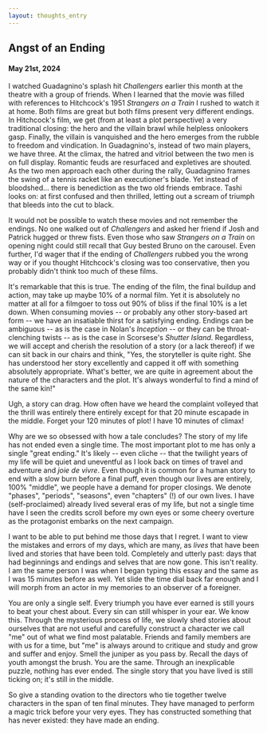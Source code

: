 ```yaml
---
layout: thoughts_entry
---
```


## Angst of an Ending

#### May 21st, 2024

I watched Guadagnino's splash hit *Challengers* earlier this month
at the theatre with a group of friends. When I learned that the movie was filled
with references to Hitchcock's 1951 *Strangers on a Train* I rushed to watch it at
home. Both films are great but both films present very different endings. In Hitchcock's
film, we get (from at least a plot perspective) a very traditional closing: the hero
and the villain brawl while helpless onlookers gasp. Finally, the villain is vanquished
and the hero emerges from the rubble to freedom and vindication. In Guadagnino's, instead 
of two main players, we have three. At the climax, the hatred and vitriol between the two 
men is on full display. Romantic feuds are resurfaced and expletives are shouted. As the 
two men approach each other during the rally, Guadagnino frames the swing of a tennis 
racket like an executioner's blade. Yet instead of bloodshed... there is benediction as the 
two old friends embrace. Tashi looks on: at first confused and then thrilled, 
letting out a scream of triumph that bleeds into the cut to black.

It would not be possible to watch these movies and not remember the endings.
No one walked out of *Challengers* and asked her friend if Josh and Patrick hugged
or threw fists. Even those who saw *Strangers on a Train* on opening night could still
recall that Guy bested Bruno on the carousel. Even further, I'd wager that if the
ending of *Challengers* rubbed you the wrong way or if you thought Hitchcock's closing
was too conservative, then you probably didn't think too much of these films.

It's remarkable that this is true. The ending of the film, the final buildup and action,
may take up maybe 10% of a normal film. Yet it is absolutely no matter at all for a filmgoer
to toss out 90% of bliss if the final 10% is a let down. When consuming movies -- or
probably any other story-based art form -- we have an insatiable thirst for a satisfying
ending. Endings can be ambiguous -- as is the case in Nolan's *Inception* -- or
they can be throat-clenching twists -- as is the case in Scorsese's *Shutter Island*.
Regardless, we will accept and cherish the resolution of a story (or a lack thereof) if we
can sit back in our chairs and think, "Yes, the storyteller is quite right. She has
understood her story excellently and capped it off with something absolutely appropriate.
What's better, we are quite in agreement about the nature of the characters and the
plot. It's always wonderful to find a mind of the same kin!"

Ugh, a story can drag. How often have we heard the complaint volleyed that the thrill was entirely 
there entirely except for that 20 minute escapade in the middle. Forget your 120 minutes of
plot! I have 10 minutes of climax!

Why are we so obsessed with how a tale concludes? The story of my life has not ended even a single time. 
The most important plot to me has only a single "great ending." It's likely -- even cliche
-- that the twilight years of my life will be quiet and uneventful as I look back on times of
travel and adventure and *joie de vivre*. Even though it is common for a human story to end
with a slow burn before a final puff, even though our lives are entirely, 100% "middle",
we people have a demand for proper closings. We denote "phases", "periods", "seasons", even
"chapters" (!) of our own lives. I have (self-proclaimed) already lived several eras
of my life, but not a single time have I seen the credits scroll before my own eyes or some
cheery overture as the protagonist embarks on the next campaign.

I want to be able to put behind me those days that I regret. I want to view the mistakes and errors
of my days, which are many, as *lives* that have been lived and stories that have been told. Completely
and utterly past: days that had beginnings and endings and selves that are now gone. This isn't reality. 
I am the same person I was when I began typing this essay and the same as I was 15 minutes
before as well. Yet slide the time dial back far enough and I will morph from an actor in my memories
to an observer of a foreigner.

You are only a single self. Every triumph you have ever earned is still yours to beat your chest about.
Every sin can still whisper in your ear. We know this. Through the mysterious
process of life, we slowly shed stories about ourselves that are not useful and carefully construct
a character we call "me" out of what we find most palatable. Friends
and family members are with us for a time, but "me" is always around to critique and study and grow
and suffer and enjoy. Smell the juniper as you pass by. Recall the days of youth amongst the brush. You
are the same. Through an inexplicable puzzle, nothing has ever ended. The single story that you have
lived is still ticking on; it's still in the middle.

So give a standing ovation to the directors who tie together twelve characters in the span of ten final minutes.
They have managed to perform a magic trick before your very eyes. They has constructed something that has
never existed: they have made an ending.
